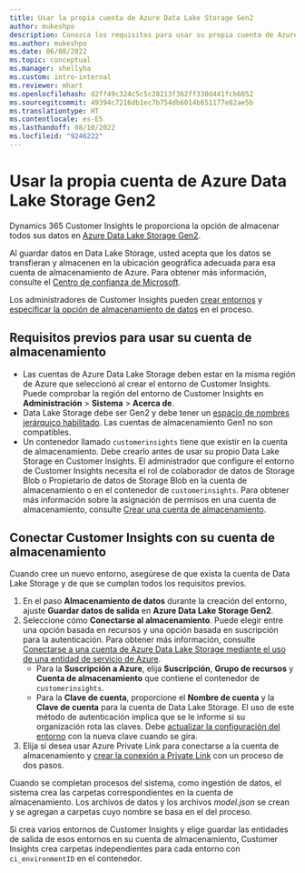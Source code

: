```yaml
---
title: Usar la propia cuenta de Azure Data Lake Storage Gen2
author: mukeshpo
description: Conozca los requisitos para usar su propia cuenta de Azure Data Lake Storage para almacenar datos de Customer Insights.
ms.author: mukeshpo
ms.date: 06/08/2022
ms.topic: conceptual
ms.manager: shellyha
ms.custom: intro-internal
ms.reviewer: mhart
ms.openlocfilehash: d2ff49c324c5c5c28213f362ff330d441fcb6052
ms.sourcegitcommit: 49394c7216db1ec7b754db6014b651177e82ae5b
ms.translationtype: HT
ms.contentlocale: es-ES
ms.lasthandoff: 08/10/2022
ms.locfileid: "9246222"
---
```

# <a name="use-your-own-azure-data-lake-storage-gen2-account"></a>Usar la propia cuenta de Azure Data Lake Storage Gen2

Dynamics 365 Customer Insights le proporciona la opción de almacenar todos sus datos en [Azure Data Lake Storage Gen2](/azure/storage/blobs/data-lake-storage-introduction).

Al guardar datos en Data Lake Storage, usted acepta que los datos se transfieran y almacenen en la ubicación geográfica adecuada para esa cuenta de almacenamiento de Azure. Para obtener más información, consulte el [Centro de confianza de Microsoft](https://www.microsoft.com/trust-center).

Los administradores de Customer Insights pueden [crear entornos](create-environment.md) y [especificar la opción de almacenamiento de datos](create-environment.md#step-2-configure-data-storage) en el proceso.

## <a name="prerequisites-to-use-your-storage-account"></a>Requisitos previos para usar su cuenta de almacenamiento

- Las cuentas de Azure Data Lake Storage deben estar en la misma región de Azure que seleccionó al crear el entorno de Customer Insights. Puede comprobar la región del entorno de Customer Insights en **Administración** > **Sistema** > **Acerca de**.
- Data Lake Storage debe ser Gen2 y debe tener un [espacio de nombres jerárquico habilitado](/azure/storage/blobs/create-data-lake-storage-account). Las cuentas de almacenamiento Gen1 no son compatibles.
- Un contenedor llamado `customerinsights` tiene que existir en la cuenta de almacenamiento. Debe crearlo antes de usar su propio Data Lake Storage en Customer Insights. El administrador que configure el entorno de Customer Insights necesita el rol de colaborador de datos de Storage Blob o Propietario de datos de Storage Blob en la cuenta de almacenamiento o en el contenedor de `customerinsights`. Para obtener más información sobre la asignación de permisos en una cuenta de almacenamiento, consulte [Crear una cuenta de almacenamiento](/azure/storage/common/storage-account-create?toc=%2Fazure%2Fstorage%2Fblobs%2Ftoc.json&tabs=azure-portal).

## <a name="connect-customer-insights-with-your-storage-account"></a>Conectar Customer Insights con su cuenta de almacenamiento

Cuando cree un nuevo entorno, asegúrese de que exista la cuenta de Data Lake Storage y de que se cumplan todos los requisitos previos.

1. En el paso **Almacenamiento de datos** durante la creación del entorno, ajuste **Guardar datos de salida** en **Azure Data Lake Storage Gen2**.
1. Seleccione cómo **Conectarse al almacenamiento**. Puede elegir entre una opción basada en recursos y una opción basada en suscripción para la autenticación. Para obtener más información, consulte [Conectarse a una cuenta de Azure Data Lake Storage mediante el uso de una entidad de servicio de Azure](connect-service-principal.md).
   - Para la **Suscripción a Azure**, elija **Suscripción**, **Grupo de recursos** y **Cuenta de almacenamiento** que contiene el contenedor de `customerinsights`.
   - Para la **Clave de cuenta**, proporcione el **Nombre de cuenta** y la **Clave de cuenta** para la cuenta de Data Lake Storage. El uso de este método de autenticación implica que se le informe si su organización rota las claves. Debe [actualizar la configuración del entorno](manage-environments.md#edit-an-existing-environment) con la nueva clave cuando se gira.
1. Elija si desea usar Azure Private Link para conectarse a la cuenta de almacenamiento y [crear la conexión a Private Link](security-overview.md#set-up-an-azure-private-link) con un proceso de dos pasos.

Cuando se completan procesos del sistema, como ingestión de datos, el sistema crea las carpetas correspondientes en la cuenta de almacenamiento. Los archivos de datos y los archivos *model.json* se crean y se agregan a carpetas cuyo nombre se basa en el del proceso.

Si crea varios entornos de Customer Insights y elige guardar las entidades de salida de esos entornos en su cuenta de almacenamiento, Customer Insights crea carpetas independientes para cada entorno con `ci_environmentID` en el contenedor.
